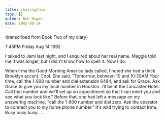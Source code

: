 ```yaml
---
title: chasingIrma
tags: []
author: Rob Nugen
date: 1992-08-14
---
```


<p class=note>(transcribed from Book Two of my diary)

<p class=date>7:45PM Friday Aug 14 1992

<p>I talked to Jami last night, and I enquired about her real name.
Maggie told me it was longer, but I didn't know how to spell it.  Now
I do.

<p>When Irma the Good Morning America lady called, I noted she had a
thick Brooklyn accent. Cool.  She said, "Tomorrow, between 10 and
10:30AM <em>Your</em> time, call the 1-800 number and dial extension
6484, and ask for Grace.  Ask Grace to give you my local number in
Houston. I'll be at the Lancaster Hotel.  Call that number and we'll
set up an appointment so that I can meet you and see what you look
like."  Before that, she had left a message on my answering machine,
"call the 1-800 number and dial zero. Ask the operator to connect you
to my home phone number."  It's wild trying to contact Irma.  Busy
busy busy.. ..
